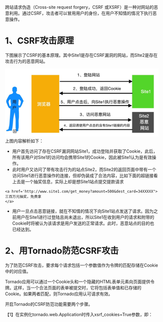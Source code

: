 跨站请求伪造（Cross-site request forgery，CSRF 或XSRF）是一种对网站的恶意利用。通过CSRF，攻击者可以冒用用户的身份，在用户不知情的情况下执行恶意操作。

# 1、CSRF攻击原理

下图展示了CSRF的基本原理。其中Site1是存在CSRF漏洞的网站，而SIte2是存在攻击行为的恶意网站。

![](/assets/Jietu20181008-221918.jpg)上图内容解析如下：

* 用户首先访问了存在CSRF漏洞网站Site1，成功登陆并获取了Cookie，此后，所有该用户对Site1的访问均会携带Site1的Cookie，因此被Site1认为是有效操作。
* 此时用户又访问了带有攻击行为的站点Site2，而Site2的返回页面中带有一个访问Site1进行恶意操作的连接，但却伪装成了合法内容，比如下面的超链接看上去是一个抽奖信息，实际上却是想Site1站点提交提款请求

```
<a href='http://www.site1.com/get_money?amount=500&dest_card=34XXXXX">
三百万元抽奖，免费拿
</a>
```

* 用户一旦点击恶意链接，就在不知情的情况下向Site1站点发送了请求。因为之前用户在Site1进行过登陆且尚未退出，所以Site1在收到用户的请求和附带的Cookie时将被认为该请求是用户发送的正常请求。此时，恶意站点的目的也已经达到。

# 2、用Tornado防范CSRF攻击

为了防范CSRF攻击，要求每个请求包括一个参数值作为令牌的匹配存储在Cookie中的对应值。

Tornado应用可以通过一个Cookie头和一个隐藏的HTML表单元素向页面提供令牌。这样，当一个合法页面的表单被提交时，它将包括表单值和已存储的Cookie。如果两者匹配，则Tornado应用认可请求有效。

开启Tornado的CSRF防范功能需要两个步骤。

【1】在实例化tornado.web.Application时传入xsrf\_cookies=True参数，即：

```

```






























